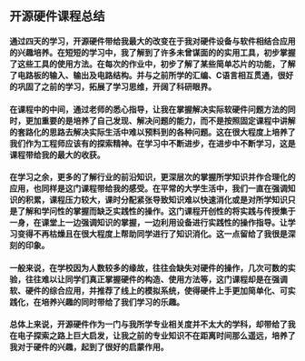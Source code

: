 ## 开源硬件课程总结
####       通过四天的学习，开源硬件带给我最大的改变在于我对硬件设备与软件相结合应用的兴趣培养。在短短的学习中，我了解到了许多未曾谋面的的实用工具，初步掌握了这些工具的使用方法。在每次的作业中，初步了解了某些简单芯片的功能，了解了电路板的输入、输出及电路结构。并与之前所学的汇编、C语言相互贯通，很好的巩固了之前的学习，拓展了学习思维，开阔了科研眼界。
   
 ####      在课程中的中间，通过老师的悉心指导，让我在掌握解决实际软硬件问题方法的同时，更加重要的是培养了自己发现、解决问题的能力，而不是按照固定课程中讲解的套路化的思路去解决实际生活中难以预料到的各种问题。这在很大程度上培养了我们作为工程师应该有的探索精神。在学习中不断进步，在进步中不断学习，这是课程带给我的最大的收获。
	 


 ####      在学习之余，更多的了解行业的前沿知识，更深层次的掌握所学知识并作合理化的应用，也同样是这门课程带给我的感受。在平常的大学生活中，我们一直在强调知识的积累，课程压力较大，课时分配紧张导致知识难以快速消化或是对所学知识只是了解和学问性的掌握而缺乏实践性的操作。这门课程开创性的将实践与传授集于一身，在课堂上一边强调知识的掌握，一边利用设备进行实践性的操作指导。让学习变得不再枯燥且在很大程度上帮助同学进行了知识消化。这一点留给了我很是深刻的印象。

 ####     一般来说，在学校因为人数较多的缘故，往往会缺失对硬件的操作，几次可数的实验，往往难以让同学们真正掌握硬件的构造、使用方法等，这门课程却是在强调软、硬件的综合应用，并推荐了线上的模拟系统，使得硬件上手更加简单化、可实践化，在培养兴趣的同时带给了我们学习的乐趣。

 ####      总体上来说，开源硬件作为一门与我所学专业相关度并不太大的学科，却带给了我在电子探索之路上巨大启发，让我之前的专业知识不在距离时间那么遥远，培养了我对于硬件的兴趣，起到了很好的启蒙作用。